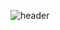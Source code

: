 ![header](https://capsule-render.vercel.app/api?type=waving&text=Wiring%20Instructions&animation=scaleIn&color=gradient&fontColor=000000&customColorList=4&height=150&fontSize=50&fontAlignY=35)
